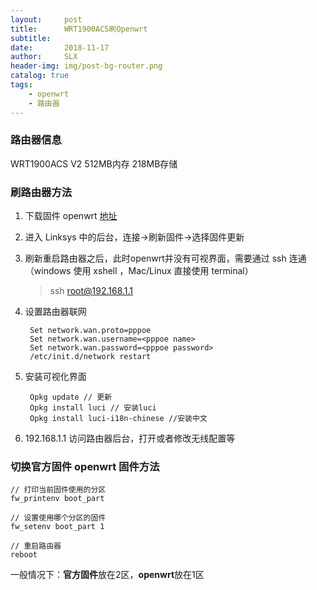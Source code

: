 ```yaml
---
layout:     post
title:      WRT1900ACS刷Openwrt
subtitle:   
date:       2018-11-17
author:     SLX 
header-img: img/post-bg-router.png
catalog: true
tags:
    - openwrt
    - 路由器
---
```



### 路由器信息
WRT1900ACS V2
512MB内存
218MB存储

### 刷路由器方法
1. 下载固件 openwrt [地址](https://openwrt.org/toh/hwdata/linksys/linksys_wrt1900acs_v1)
2. 进入 Linksys 中的后台，连接->刷新固件->选择固件更新
3. 刷新重启路由器之后，此时openwrt并没有可视界面，需要通过 ssh 连通（windows 使用 xshell ，Mac/Linux 直接使用 terminal）

	>ssh root@192.168.1.1
4. 设置路由器联网

		Set network.wan.proto=pppoe
		Set network.wan.username=<pppoe name>
		Set network.wan.password=<pppoe password>
		/etc/init.d/network restart
		
5. 安装可视化界面

		Opkg update // 更新
		Opkg install luci // 安装luci
		Opkg install luci-i18n-chinese //安装中文
		
6. 192.168.1.1 访问路由器后台，打开或者修改无线配置等
		
### 切换官方固件 openwrt 固件方法

	// 打印当前固件使用的分区
	fw_printenv boot_part
	
	// 设置使用哪个分区的固件
	fw_setenv boot_part 1
	
	// 重启路由器
	reboot
	
	
一般情况下：**官方固件**放在2区，**openwrt**放在1区

